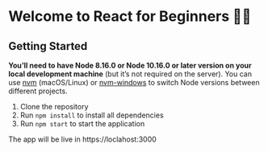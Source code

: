 # Welcome to React for Beginners 👶🏻

## Getting Started

**You’ll need to have Node 8.16.0 or Node 10.16.0 or later version on your local development machine** (but it’s not required on the server). You can use [nvm](https://github.com/creationix/nvm#installation) (macOS/Linux) or [nvm-windows](https://github.com/coreybutler/nvm-windows#node-version-manager-nvm-for-windows) to switch Node versions between different projects.

1. Clone the repository
2. Run `npm install` to install all dependencies
3. Run `npm start` to start the application

The app will be live in https://loclahost:3000
